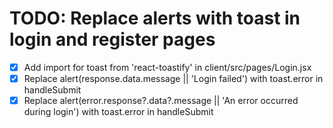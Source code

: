 # TODO: Replace alerts with toast in login and register pages

- [x] Add import for toast from 'react-toastify' in client/src/pages/Login.jsx
- [x] Replace alert(response.data.message || 'Login failed') with toast.error in handleSubmit
- [x] Replace alert(error.response?.data?.message || 'An error occurred during login') with toast.error in handleSubmit
